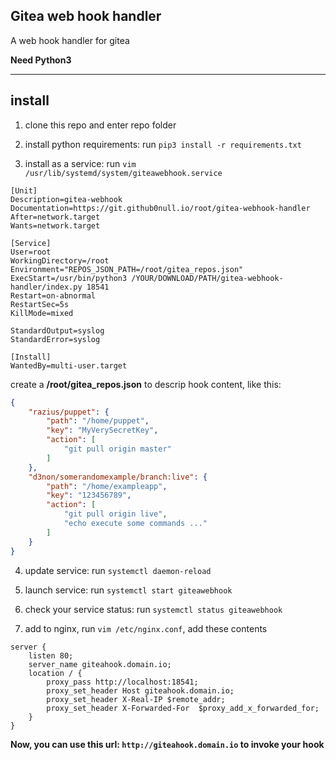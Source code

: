 ## Gitea web hook handler

A web hook handler for gitea

**Need Python3**

***

## install

1. clone this repo and enter repo folder

2. install python requirements: run `pip3 install -r requirements.txt`

3. install as a service: run `vim /usr/lib/systemd/system/giteawebhook.service`

```shell
[Unit]
Description=gitea-webhook
Documentation=https://git.github0null.io/root/gitea-webhook-handler
After=network.target
Wants=network.target

[Service]
User=root
WorkingDirectory=/root
Environment="REPOS_JSON_PATH=/root/gitea_repos.json"
ExecStart=/usr/bin/python3 /YOUR/DOWNLOAD/PATH/gitea-webhook-handler/index.py 18541
Restart=on-abnormal
RestartSec=5s
KillMode=mixed

StandardOutput=syslog
StandardError=syslog

[Install]
WantedBy=multi-user.target
```

create a **/root/gitea_repos.json** to descrip hook content, like this:

```json
{
    "razius/puppet": {
        "path": "/home/puppet",
        "key": "MyVerySecretKey",
        "action": [
            "git pull origin master"
        ]
    },
    "d3non/somerandomexample/branch:live": {
        "path": "/home/exampleapp",
        "key": "123456789",
        "action": [
            "git pull origin live",
            "echo execute some commands ..."
        ]
    }
}
```

4. update service: run `systemctl daemon-reload`

5. launch service: run `systemctl start giteawebhook`

5. check your service status: run `systemctl status giteawebhook`

7. add to nginx, run `vim /etc/nginx.conf`, add these contents

```shell
server {
    listen 80;
    server_name giteahook.domain.io;
    location / {
        proxy_pass http://localhost:18541;
        proxy_set_header Host giteahook.domain.io;
        proxy_set_header X-Real-IP $remote_addr;
        proxy_set_header X-Forwarded-For  $proxy_add_x_forwarded_for;
    }
}

```

**Now, you can use this url: `http://giteahook.domain.io` to invoke your hook**
